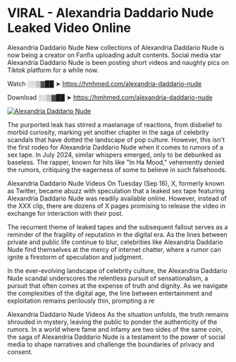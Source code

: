 # VIRAL - Alexandria Daddario Nude Leaked Video Online

Alexandria Daddario Nude New collections of Alexandria Daddario Nude is now being a creator on Fanfix uploading adult contents. Social media star Alexandria Daddario Nude is been posting short videos and naughty pics on Tiktok platform for a while now.

Watch ░░▒▓██ ➤ https://hmhmed.com/alexandria-daddario-nude

Download ░░▒▓██ ➤ https://hmhmed.com/alexandria-daddario-nude

[![Alexandria Daddario Nude](https://i.imgur.com/dJHk4Zq.gif)](https://hmhmed.com/alexandria-daddario-nude)

The purported leak has stirred a maelanage of reactions, from disbelief to morbid curiosity, marking yet another chapter in the saga of celebrity scandals that have dotted the landscape of pop culture. However, this isn't the first rodeo for Alexandria Daddario Nude when it comes to rumors of a sex tape. In July 2024, similar whispers emerged, only to be debunked as baseless. The rapper, known for hits like "In Ha Mood," vehemently denied the rumors, critiquing the eagerness of some to believe in such falsehoods.

Alexandria Daddario Nude Videos
On Tuesday (Sep 16), X, formerly known as Twitter, became abuzz with speculation that a leaked sex tape featuring Alexandria Daddario Nude was readily available online. However, instead of the XXX clip, there are dozens of X pages promising to release the video in exchange for interaction with their post.

The recurrent theme of leaked tapes and the subsequent fallout serves as a reminder of the fragility of reputation in the digital era. As the lines between private and public life continue to blur, celebrities like Alexandria Daddario Nude find themselves at the mercy of internet chatter, where a rumor can ignite a firestorm of speculation and judgment.

In the ever-evolving landscape of celebrity culture, the Alexandria Daddario Nude scandal underscores the relentless pursuit of sensationalism, a pursuit that often comes at the expense of truth and dignity. As we navigate the complexities of the digital age, the line between entertainment and exploitation remains perilously thin, prompting a re

Alexandria Daddario Nude Videos
As the situation unfolds, the truth remains shrouded in mystery, leaving the public to ponder the authenticity of the rumors. In a world where fame and infamy are two sides of the same coin, the saga of Alexandria Daddario Nude is a testament to the power of social media to shape narratives and challenge the boundaries of privacy and consent.